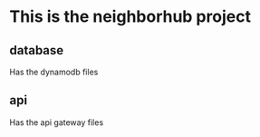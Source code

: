 # This is the neighborhub project

## database
Has the dynamodb files

## api
Has the api gateway files
